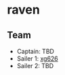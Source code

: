 # raven

## Team 
  - Captain: TBD
  - Sailer 1: [xg626](https://github.com/googlr) 
  - Sailer 2: TBD
